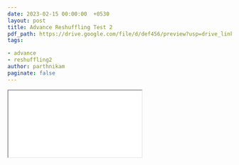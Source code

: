 ```yaml
---
date: 2023-02-15 00:00:00  +0530
layout: post
title: Advance Reshuffling Test 2 
pdf_path: https://drive.google.com/file/d/def456/preview?usp=drive_link
tags: 

- advance
- reshuffling2
author: parthnikam
paginate: false
---
```


<iframe class="embed-pdf" src="{{ page.pdf_path }}#toolbar=0" seamless="seamless" scrolling="no" style="overflow:hidden"></iframe>
